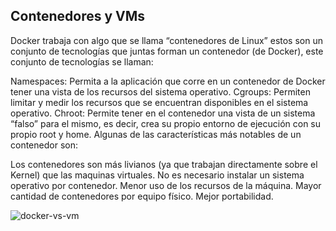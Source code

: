 
Contenedores y VMs
--------------------

Docker trabaja con algo que se llama “contenedores de Linux” estos son un conjunto de tecnologías que juntas forman un contenedor (de Docker), este conjunto de tecnologías se llaman:

Namespaces: Permita a la aplicación que corre en un contenedor de Docker tener una vista de los recursos del sistema operativo.
Cgroups: Permiten limitar y medir los recursos que se encuentran disponibles en el sistema operativo.
Chroot: Permite tener en el contenedor una vista de un sistema “falso” para el mismo, es decir, crea su propio entorno de ejecución con su propio root y home.
Algunas de las características más notables de un contenedor son:

Los contenedores son más livianos (ya que trabajan directamente sobre el Kernel) que las maquinas virtuales.
No es necesario instalar un sistema operativo por contenedor.
Menor uso de los recursos de la máquina.
Mayor cantidad de contenedores por equipo físico.
Mejor portabilidad.

![docker-vs-vm](https://github.com/4lbertoDelgado/platzi-docker/blob/master/img/docker-vs-virtual-machines.png?raw=true)